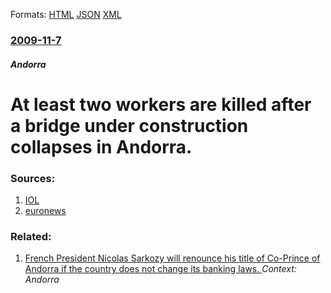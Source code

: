 
Formats: [HTML](/news/2009/11/7/at-least-two-workers-are-killed-after-a-bridge-under-construction-collapses-in-andorra.html)  [JSON](/news/2009/11/7/at-least-two-workers-are-killed-after-a-bridge-under-construction-collapses-in-andorra.json)  [XML](/news/2009/11/7/at-least-two-workers-are-killed-after-a-bridge-under-construction-collapses-in-andorra.xml)  

### [2009-11-7](/news/2009/11/7/index.md)

##### Andorra
#  At least two workers are killed after a bridge under construction collapses in Andorra. 




### Sources:

1. [IOL](http://www.iol.co.za/index.php?set_id=1&click_id=24&art_id=nw20091107193849328C703430)
2. [euronews](http://www.euronews.net/2009/11/07/two-dead-after-bridge-collapses-in-andorra/)

### Related:

1. [ French President Nicolas Sarkozy will renounce his title of Co-Prince of Andorra if the country does not change its banking laws. ](/news/2009/03/26/french-president-nicolas-sarkozy-will-renounce-his-title-of-co-prince-of-andorra-if-the-country-does-not-change-its-banking-laws.md) _Context: Andorra_
